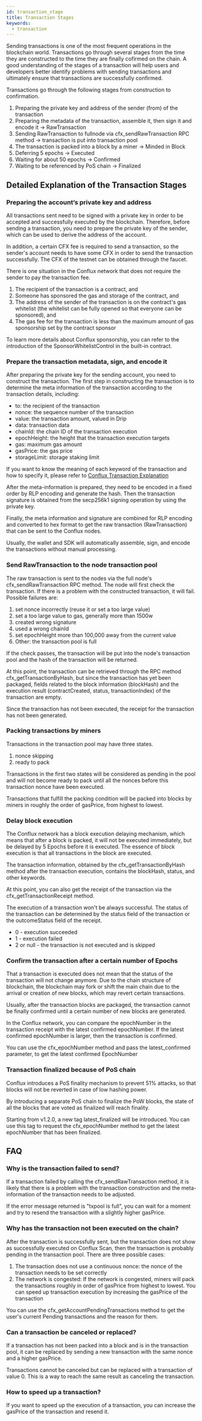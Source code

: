 ```yaml
---
id: transaction_stage
title: Transaction Stages
keywords:
  - transaction
---
```


Sending transactions is one of the most frequent operations in the blockchain world. Transactions go through several stages from the time they are constructed to the time they are finally cofirmed on the chain. A good understanding of the stages of a transaction will help users and developers better identify problems with sending transactions and ultimately ensure that transactions are successfully confirmed.

Transactions go through the following stages from construction to confirmation.

1. Preparing the private key and address of the sender (from) of the transaction
2. Preparing the metadata of the transaction, assemble it, then sign it and encode it -> RawTransaction
3. Sending RawTransaction to fullnode via cfx_sendRawTransaction RPC method -> transaction is put into transaction pool
4. The transaction is packed into a block by a miner -> Minded in Block
5. Deferring 5 epochs -> Executed
6. Waiting for about 50 epochs -> Confirmed
7. Waiting to be referenced by PoS chain -> Finalized

<!---
![image|347x500](/img/transaction/transaction-stages.png) 
-->
## Detailed Explanation of the Transaction Stages

### Preparing the account‘s private key and address

All transactions sent need to be signed with a private key in order to be accepted and successfully executed by the blockchain. Therefore, before sending a transaction, you need to prepare the private key of the sender, which can be used to derive the address of the account.

In addition, a certain CFX fee is required to send a transaction, so the sender's account needs to have some CFX in order to send the transaction successfully. The CFX of the testnet can be obtained through the faucet.

There is one situation in the Conflux network that does not require the sender to pay the transaction fee.

1. The recipient of the transaction is a contract, and
2. Someone has sponsored the gas and storage of the contract, and
3. The address of the sender of the transaction is on the contract's gas whitelist (the whitelist can be fully opened so that everyone can be sponsored), and
4. The gas fee for the transaction is less than the maximum amount of gas sponsorship set by the contract sponsor

To learn more details about Conflux sponsorship, you can refer to the introduction of the SponsorWhitelistControl in the built-in contract.

### Prepare the transaction metadata, sign, and encode it

After preparing the private key for the sending account, you need to construct the transaction. The first step in constructing the transaction is to determine the meta information of the transaction according to the transaction details, including:

* to: the recipient of the transaction
* nonce: the sequence number of the transaction
* value: the transaction amount, valued in Drip
* data: transaction data
* chainId: the chain ID of the transaction execution
* epochHeight: the height that the transaction execution targets
* gas: maximum gas amount
* gasPrice: the gas price
* storageLimit: storage staking limit

If you want to know the meaning of each keyword of the transaction and how to specify it, please refer to [Conflux Transaction Explanation](http://developer.confluxnetwork.org/sending-tx/en/transaction_explain/?accessToken=eyJhbGciOiJIUzI1NiIsImtpZCI6ImRlZmF1bHQiLCJ0eXAiOiJKV1QifQ.eyJhdWQiOiJhY2Nlc3NfcmVzb3VyY2UiLCJleHAiOjE2MzkzNjIyNTAsImciOiJrM3RkMzl3UmNydHZZNnlUIiwiaWF0IjoxNjM5MzYxOTUwLCJ1c2VySWQiOjUzMDEyMDA1fQ.OGlihO7cyqo_5UqcFlB8BGugCywJ_Sb3g95r2IwO4Gs)

After the meta-information is prepared, they need to be encoded in a fixed order by RLP encoding and generate the hash. Then the transaction signature is obtained from the secp256k1 signing operation by using the private key.

Finally, the meta information and signature are combined for RLP encoding and converted to hex format to get the raw transaction (RawTransaction) that can be sent to the Conflux nodes.

Usually, the wallet and SDK will automatically assemble, sign, and encode the transactions without manual processing.

### Send RawTransaction to the node transaction pool

The raw transaction is sent to the nodes via the full node's cfx_sendRawTransaction RPC method. The node will first check the transaction. If there is a problem with the constructed transaction, it will fail. Possible failures are:

1. set nonce incorrectly (reuse it or set a too large value)
2. set a too large value to gas, generally more than 1500w
3. created wrong signature
4. used a wrong chainId
5. set epochHeight more than 100,000 away from the current value
6. Other: the transaction pool is full

If the check passes, the transaction will be put into the node's transaction pool and the hash of the transaction will be returned.

At this point, the transaction can be retrieved through the RPC method cfx_getTransactionByHash, but since the transaction has yet been packaged, fields related to the block information (blockHash) and the execution result (contractCreated, status, transactionIndex) of the transaction are empty.

Since the transaction has not been executed, the receipt for the transaction has not been generated.

### Packing transactions by miners

Transactions in the transaction pool may have three states.

1. nonce skipping
2. ready to pack

Transactions in the first two states will be considered as pending in the pool and will not become ready to pack until all the nonces before this transaction nonce have been executed.

Transactions that fulfill the packing condition will be packed into blocks by miners in roughly the order of gasPrice, from highest to lowest.

### Delay block execution

The Conflux network has a block execution delaying mechanism, which means that after a block is packed, it will not be executed immediately, but be delayed by 5 Epochs before it is executed. The essence of block execution is that all transactions in the block are executed.

The transaction information, obtained by the cfx_getTransactionByHash method after the transaction execution, contains the blockHash, status, and other keywords.

At this point, you can also get the receipt of the transaction via the cfx_getTransactionReceipt method.

The execution of a transaction won't be always successful. The status of the transaction can be determined by the status field of the transaction or the outcomeStatus field of the receipt.

* 0 - execution succeeded
* 1 - execution failed
* 2 or null - the transaction is not executed and is skipped

### Confirm the transaction after a certain number of Epochs

That a transaction is executed does not mean that the status of the transaction will not change anymore. Due to the chain structure of blockchain, the blockchain may fork or shift the main chain due to the arrival or creation of new blocks, which may revert certain transactions.

Usually, after the transaction blocks are packaged, the transaction cannot be finally confirmed until a certain number of new blocks are generated.

In the Conflux network, you can compare the epochNumber in the transaction receipt with the latest confirmed epochNumber. If the latest confirmed epochNumber is larger, then the transaction is confirmed.

You can use the cfx_epochNumber method and pass the latest_confirmed parameter, to get the latest confirmed EpochNumber


### Transaction finalized because of PoS chain

Conflux introduces a PoS finality mechanism to prevent 51% attacks, so that blocks will not be reverted in case of low hashing power.

By introducing a separate PoS chain to finalize the PoW blocks, the state of all the blocks that are voted as finalized will reach finality.

Starting from v1.2.0, a new tag latest_finalized will be introduced. You can use this tag to request the cfx_epochNumber method to get the latest epochNumber that has been finalized.

## FAQ

### Why is the transaction failed to send?

If a transaction failed by calling the cfx_sendRawTransaction method, it is likely that there is a problem with the transaction construction and the meta-information of the transaction needs to be adjusted.

If the error message returned is "txpool is full", you can wait for a moment and try to resend the transaction with a slightly higher gasPrice.

### Why has the transaction not been executed on the chain?

After the transaction is successfully sent, but the transaction does not show as successfully executed on Conflux Scan, then the transaction is probably pending in the transaction pool. There are three possible cases:

1. The transaction does not use a continuous nonce: the nonce of the transaction needs to be set correctly
2. The network is congested: If the network is congested, miners will pack the transactions roughly in order of gasPrice from highest to lowest. You can speed up transaction execution by increasing the gasPrice of the transaction

You can use the cfx_getAccountPendingTransactions method to get the user's current Pending transactions and the reason for them.

### Can a transaction be canceled or replaced?

If a transaction has not been packed into a block and is in the transaction pool, it can be replaced by sending a new transaction with the same nonce and a higher gasPrice.

Transactions cannot be canceled but can be replaced with a transaction of value 0. This is a way to reach the same result as canceling the transaction.

### How to speed up a transaction?

If you want to speed up the execution of a transaction, you can increase the gasPrice of the transaction and resend it.